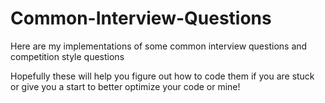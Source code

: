 Common-Interview-Questions
==========================

Here are my implementations of some common interview questions and competition style questions

Hopefully these will help you figure out how to code them if you are stuck or give you a start to better optimize your code or mine!

